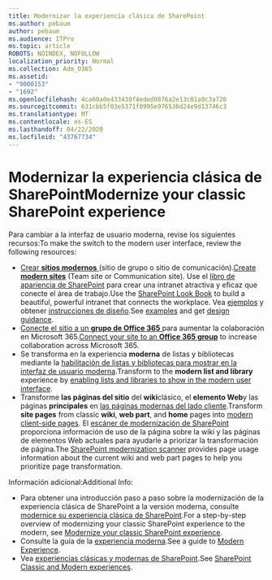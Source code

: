 ```yaml
---
title: Modernizar la experiencia clásica de SharePoint
ms.author: pebaum
author: pebaum
ms.audience: ITPro
ms.topic: article
ROBOTS: NOINDEX, NOFOLLOW
localization_priority: Normal
ms.collection: Adm_O365
ms.assetid:
- "9000153"
- "1692"
ms.openlocfilehash: 4ca60a0e433439f4eded0876a2e13c01a9c3a726
ms.sourcegitcommit: 631cbb5f03e5371f0995e976536d24e9d13746c3
ms.translationtype: MT
ms.contentlocale: es-ES
ms.lasthandoff: 04/22/2020
ms.locfileid: "43767734"
---
```

# <a name="modernize-your-classic-sharepoint-experience"></a><span data-ttu-id="abc3c-102">Modernizar la experiencia clásica de SharePoint</span><span class="sxs-lookup"><span data-stu-id="abc3c-102">Modernize your classic SharePoint experience</span></span>

<span data-ttu-id="abc3c-103">Para cambiar a la interfaz de usuario moderna, revise los siguientes recursos:</span><span class="sxs-lookup"><span data-stu-id="abc3c-103">To make the switch to the modern user interface, review the following resources:</span></span>

- <span data-ttu-id="abc3c-104">[Crear **sitios modernos** ](https://support.office.com/article/create-a-team-site-in-sharepoint-ef10c1e7-15f3-42a3-98aa-b5972711777d) (sitio de grupo o sitio de comunicación).</span><span class="sxs-lookup"><span data-stu-id="abc3c-104">[Create **modern sites**](https://support.office.com/article/create-a-team-site-in-sharepoint-ef10c1e7-15f3-42a3-98aa-b5972711777d) (Team site or Communication site).</span></span> <span data-ttu-id="abc3c-105">Use el [libro de apariencia de SharePoint](https://lookbook.microsoft.com/assets/SharePoint_lookbook_2019.pdf) para crear una intranet atractiva y eficaz que conecte el área de trabajo.</span><span class="sxs-lookup"><span data-stu-id="abc3c-105">Use the [SharePoint Look Book](https://lookbook.microsoft.com/assets/SharePoint_lookbook_2019.pdf) to build a beautiful, powerful intranet that connects the workplace.</span></span> <span data-ttu-id="abc3c-106">Vea [ejemplos](https://lookbook.microsoft.com/) y obtener [instrucciones de diseño](https://spdesign.azurewebsites.net/).</span><span class="sxs-lookup"><span data-stu-id="abc3c-106">See [examples](https://lookbook.microsoft.com/) and get [design guidance](https://spdesign.azurewebsites.net/).</span></span>
- <span data-ttu-id="abc3c-107">[Conecte el sitio a un **grupo de Office 365** ](https://docs.microsoft.com/sharepoint/dev/transform/modernize-connect-to-office365-group) para aumentar la colaboración en Microsoft 365.</span><span class="sxs-lookup"><span data-stu-id="abc3c-107">[Connect your site to an **Office 365 group**](https://docs.microsoft.com/sharepoint/dev/transform/modernize-connect-to-office365-group) to increase collaboration across Microsoft 365.</span></span>
- <span data-ttu-id="abc3c-108">Se transforma en la experiencia **moderna** de listas y bibliotecas mediante la [habilitación de listas y bibliotecas para mostrar en la interfaz de usuario moderna](https://docs.microsoft.com/sharepoint/dev/transform/modernize-userinterface-lists-and-libraries).</span><span class="sxs-lookup"><span data-stu-id="abc3c-108">Transform to the **modern list and library** experience by [enabling lists and libraries to show in the modern user interface](https://docs.microsoft.com/sharepoint/dev/transform/modernize-userinterface-lists-and-libraries).</span></span>
- <span data-ttu-id="abc3c-109">Transforme **las páginas del sitio** del **wiki**clásico, el **elemento Web**y las páginas **principales** en [las páginas modernas del lado cliente](https://docs.microsoft.com/sharepoint/dev/transform/modernize-userinterface-site-pages).</span><span class="sxs-lookup"><span data-stu-id="abc3c-109">Transform **site pages** from classic **wiki**, **web part**, and **home** pages into [modern client-side pages](https://docs.microsoft.com/sharepoint/dev/transform/modernize-userinterface-site-pages).</span></span> <span data-ttu-id="abc3c-110">El [escáner de modernización de SharePoint](https://docs.microsoft.com/sharepoint/dev/transform/modernize-scanner) proporciona información de uso de la página sobre la wiki y las páginas de elementos Web actuales para ayudarle a priorizar la transformación de página.</span><span class="sxs-lookup"><span data-stu-id="abc3c-110">The [SharePoint modernization scanner](https://docs.microsoft.com/sharepoint/dev/transform/modernize-scanner) provides page usage information about the current wiki and web part pages to help you prioritize page transformation.</span></span>

<span data-ttu-id="abc3c-111">Información adicional:</span><span class="sxs-lookup"><span data-stu-id="abc3c-111">Additional Info:</span></span>

- <span data-ttu-id="abc3c-112">Para obtener una introducción paso a paso sobre la modernización de la experiencia clásica de SharePoint a la versión moderna, consulte [modernice su experiencia clásica de SharePoint](https://docs.microsoft.com/sharepoint/dev/transform/modernize-classic-sites).</span><span class="sxs-lookup"><span data-stu-id="abc3c-112">For a step-by-step overview of modernizing your classic SharePoint experience to the modern, see [Modernize your classic SharePoint experience](https://docs.microsoft.com/sharepoint/dev/transform/modernize-classic-sites).</span></span>
- <span data-ttu-id="abc3c-113">Consulte la guía de la [experiencia moderna](https://docs.microsoft.com/sharepoint/guide-to-sharepoint-modern-experience).</span><span class="sxs-lookup"><span data-stu-id="abc3c-113">See a guide to [Modern Experience](https://docs.microsoft.com/sharepoint/guide-to-sharepoint-modern-experience).</span></span>
- <span data-ttu-id="abc3c-114">Vea [experiencias clásicas y modernas de SharePoint](https://support.office.com/article/sharepoint-classic-and-modern-experiences-5725c103-505d-4a6e-9350-300d3ec7d73f).</span><span class="sxs-lookup"><span data-stu-id="abc3c-114">See [SharePoint Classic and Modern experiences](https://support.office.com/article/sharepoint-classic-and-modern-experiences-5725c103-505d-4a6e-9350-300d3ec7d73f).</span></span>
